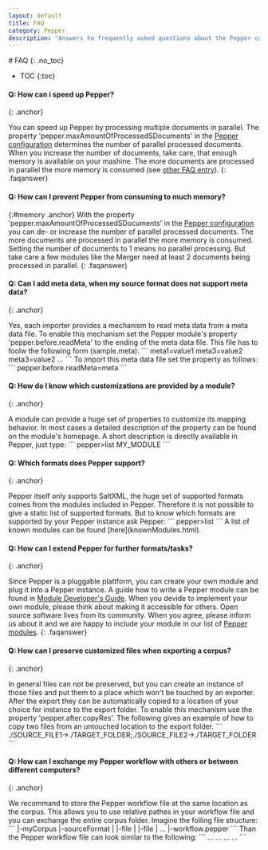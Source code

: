 ```yaml
---
layout: default
title: FAQ
category: Pepper
description: "Answers to frequently asked questions about the Pepper conversion framework."
---
```


<div class="page-header">
# FAQ
{: .no_toc}
</div>

* TOC 
{:toc}

#### Q: How can i speed up Pepper?
{: .anchor}

You can speed up Pepper by processing multiple documents in parallel. The property 'pepper.maxAmountOfProcessedSDocuments' in the [Pepper configuration](./userGuide.html#configurtion) determines the number of parallel processed documents. When you increase the number of documents, take care, that enough memory is available on your mashine. The more documents are processed in parallel the more memory is consumed (see [other FAQ entry](#memory)).
{: .faqanswer}


#### Q: How can I prevent Pepper from consuming to much memory?
{:#memory .anchor}
With the property 'pepper.maxAmountOfProcessedSDocuments' in the <a href="./userGuide.html#configurtion">Pepper configuration</a> you can de- or increase the number of parallel processed documents. The more documents are processed in parallel the more memory is consumed. Setting the number of documents to 1 means no parallel processing. But take care a few modules like the Merger need at least 2 documents being processed in parallel.
{: .faqanswer}

#### Q: Can I add meta data, when my source format does not support meta data?
{: .anchor}

<div class="faqanswer">
Yes, each importer provides a mechanism to read meta data from a meta data file. To enable this mechanism set the Pepper module's property 'pepper.before.readMeta' to the ending of the meta data file. This file has to foolw the following form (sample.meta):
```
meta1=value1
meta3=value2
meta3=value2
...
```
To import this meta data file set the property as follows:
```
pepper.before.readMeta=meta
```
</div>


#### Q: How do I know which customizations are provided by a module?
{: .anchor}

<div class="faqanswer">
A module can provide a huge set of properties to customize its mapping behavior. In most cases a detailed description of the property can be found on the module's homepage. A short description is directly available in Pepper, just type:
```
pepper>list MY_MODULE
```
</div>

#### Q: Which formats does Pepper support?
{: .anchor}

<div class="faqanswer">
Pepper itself only supports SaltXML, the huge set of supported formats comes from the modules included in Pepper. Therefore it is not possible to give a static list of supported formats. But to know which formats are supported by your Pepper instance ask Pepper:
```
pepper>list
```
A list of known modules can be found [here](knownModules.html).
</div>

#### Q: How can I extend Pepper for further formats/tasks?
{: .anchor}

Since Pepper is a pluggable plattform, you can create your own module and plug it into a Pepper instance. A guide how to write a Pepper module can be found in [Module Developer's Guide]({{site.pepper_doc_moduleDev}}). When you devide to implement your own module, please think about making it accessible for others. Open source software lives from its community. When you agree, please inform us about it and we are happy to include your module in our list of [Pepper modules](knownModules.html).
{: .faqanswer}

#### Q: How can I preserve customized files when exporting a corpus?
{: .anchor}

<div class="faqanswer">
In general files can not be preserved, but you can create an instance of those files and put them to a place which won't be touched by an exporter. After the export they can be automatically copied to a location of your choice for instance to the export folder. To enable this mechanism use the property 'pepper.after.copyRes'. The following gives an example of how to copy two files from an untouched location to the export folder.
```
<property key="pepper.after.copyRes">./SOURCE_FILE1->./TARGET_FOLDER;./SOURCE_FILE2->./TARGET_FOLDER</property>
```
</div>


#### Q: How can I exchange my Pepper workflow with others or between different computers?
{: .anchor}

<div class="faqanswer">
We recommand to store the Pepper workflow file at the same location as the corpus. This allows you to use relative pathes in your workflow file and you can exchange the entire corpus folder. Imagine the folling file structure:
```
|-myCorpus
|-sourceFormat
|  |-file
|  |-file
|  ...
|-workflow.pepper  
```
Than the Pepper workflow file can look similar to the following:
```
...
<importer formatName="FORMAT_NAME" formatVersion="FORMAT_VERSION" path="./sourceFormat">
...
</importer>
...
<exporter name="EXPORTER_NAME" path="targetFormat">
...
</exporter>
```
</div>
